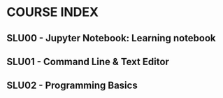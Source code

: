 # COURSE INDEX

## SLU00 - Jupyter Notebook: Learning notebook

## SLU01 - Command Line & Text Editor

## SLU02 - Programming Basics
